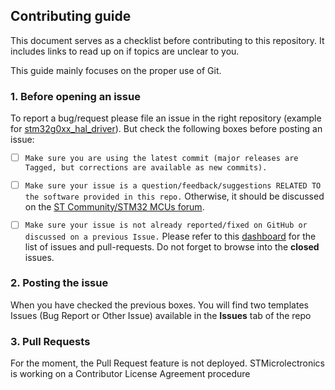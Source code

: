 ## Contributing guide
This document serves as a checklist before contributing to this repository.
It includes links to read up on if topics are unclear to you.

This guide mainly focuses on the proper use of Git.

### 1. Before opening an issue
To report a bug/request please file an issue in the right repository
(example for [stm32g0xx_hal_driver](https://github.com/STMicroelectronics/stm32g0xx_hal_driver/issues/new/choose)).
But check the following boxes before posting an issue:

- [ ] `Make sure you are using the latest commit (major releases are Tagged, but corrections are available as new commits).`
- [ ] `Make sure your issue is a question/feedback/suggestions RELATED TO the software provided in this repo.` Otherwise, it should be discussed on the [ST Community/STM32 MCUs forum](https://community.st.com/s/group/0F90X000000AXsASAW/stm32-mcus).
- [ ] `Make sure your issue is not already reported/fixed on GitHub or discussed on a previous Issue.` Please refer to this [dashboard](https://github.com/orgs/STMicroelectronics/projects/2) for the list of issues and pull-requests. Do not forget to browse into the **closed** issues.


### 2. Posting the issue
When you have checked the previous boxes. You will find two templates Issues (Bug Report or Other Issue) available in the **Issues** tab of the repo

### 3. Pull Requests
For the moment, the Pull Request feature is not deployed. STMicrolectronics is working on a Contributor License Agreement procedure

